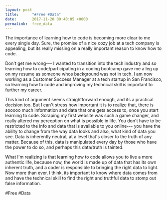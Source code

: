 ```yaml
---
layout: post
title:      "#Free #Data"
date:       2017-11-20 00:40:05 +0000
permalink:  free_data
---
```



The importance of learning how to code is becoming more clear to me every single day. Sure, the promise of a nice cozy job at a tech company is appealing, but its really missing on a really important reason to know how to code. 

Don't get me wrong--- I wanted to transition into the tech industry and so learning how to code/participating in a coding bootcamp gave me a leg up on my resume as someone whos background was not in tech. I am now working as a Customer Success Manager at a tech startup in San Francisco, so learning how to code and improving my technical skill is important to further my career. 

This kind of argument seems straightforward enough, and its a practical decision too. But I can't stress how important it is to realize that, there is sooooo much information and data that one gets access to, once you start learning to code. Scraping my first website was such a game changer, and really altered my perception on what is possible in life. You don't have to be restricted to the info and data that is available to you online--- you have the ability to change from the way data looks and also, what kind of data you see. Data is inherently neutral, at a level that's closer to the truth of any matter. Because of this, data is manipulated every day by those who have the power to do so, and perhaps this data/truth is tainted. 

What I'm realizing is that learning how to code allows you to live a more authentic life, because now, the world is made up of data that has its own inherent truth, and a coder is responsible to bringing the right data to light. Now more than ever, I think, its important to know where data comes from and have the technical skill to find the right and truthful data to stomp out false information. 

#Free #Data
